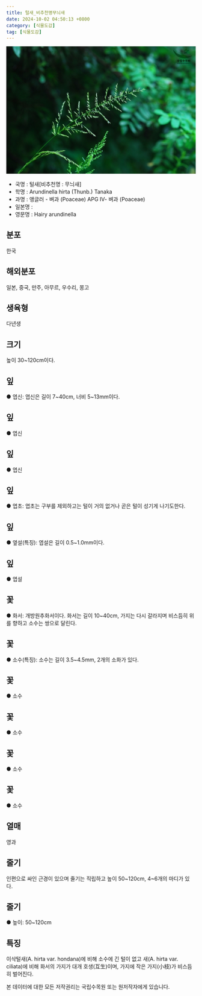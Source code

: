 ```yaml
---
title: 털새_비추천명무늬새
date: 2024-10-02 04:50:13 +0800
category: [식물도감]
tag: [식물도감]
---
```




![털새[비추천명 : 무늬새]](/assets/img/fileUpload/plants/basic/Gramineae/Arundinella/22527/22527_1_th2.jpg)
- 국명 : 털새[비추천명 : 무늬새]
- 학명 : Arundinella hirta (Thunb.) Tanaka
- 과명 : 앵글러 - 벼과 (Poaceae) APG Ⅳ- 벼과 (Poaceae)
- 일본명 : 
- 영문명 : Hairy arundinella


## 분포
한국
## 해외분포
일본, 중국, 만주, 아무르, 우수리, 몽고
## 생육형
다년생
## 크기
높이 30~120cm이다.
## 잎
● 엽신: 엽신은 길이 7~40cm, 너비 5~13mm이다.
## 잎
● 엽신
## 잎
● 엽신
## 잎
● 엽초: 엽초는 구부를 제외하고는 털이 거의 없거나 곧은 털이 성기게 나기도한다.
## 잎
● 옆설(특징): 엽설은 길이 0.5~1.0mm이다.
## 잎
● 엽설
## 꽃
● 화서: 개방원추화서이다. 화서는 길이 10~40cm, 가지는 다시 갈라지며 비스듬히 위를 향하고 소수는 쌍으로 달린다.
## 꽃
● 소수(특징): 소수는 길이 3.5~4.5mm, 2개의 소화가 있다.
## 꽃
● 소수
## 꽃
● 소수
## 꽃
● 소수
## 꽃
● 소수
## 열매
영과
## 줄기
인편으로 싸인 근경이 있으며 줄기는 직립하고 높이 50~120cm, 4~6개의 마디가 있다.
## 줄기
● 높이: 50~120cm
## 특징
이삭털새(A. hirta var. hondana)에 비해 소수에 긴 털이 없고 새(A. hirta var. ciliata)에 비해 화서의 가지가 대개 호생(互生)이며, 가지에 작은 가지(小枝)가 비스듬히 벌어진다.






본 데이터에 대한 모든 저작권리는 국립수목원 또는 원저작자에게 있습니다.
